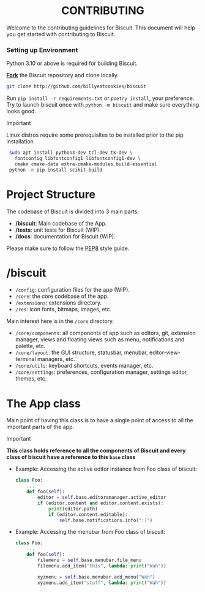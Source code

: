 <h1 align="center">CONTRIBUTING</h1>

Welcome to the contributing guidelines for Biscuit. This document will help you get started with contributing to Biscuit.

### Setting up Environment

Python 3.10 or above is required for building Biscuit.

[**Fork**](https://docs.github.com/en/get-started/quickstart/fork-a-repo) the Biscuit repository and clone locally. 
```bash
git clone http://github.com/billyeatcookies/biscuit
```
Run `pip install -r requirements.txt` or `poetry install`, your preference. Try to launch biscuit once with `python -m biscuit` and make sure everything looks good.


> [!IMPORTANT]
> Linux distros require some prerequisites to be installed prior to the pip installation
> ```bash
>  sudo apt install python3-dev tcl-dev tk-dev \
>    fontconfig libfontconfig1 libfontconfig1-dev \
>    cmake cmake-data extra-cmake-modules build-essential
>  python -m pip install scikit-build
> ```


# Project Structure
The codebase of Biscuit is divided into 3 main parts:
- **/biscuit**: Main codebase of the App.
- **/tests**: unit tests for Biscuit (WIP).
- **/docs**: documentation for Biscuit (WIP).

Please make sure to follow the [PEP8](https://www.python.org/dev/peps/pep-0008/) style guide.

# /biscuit

- `/config`: configuration files for the app (WIP).
- `/core`: the core codebase of the app.
- `/extensions`: extensions directory.
- `/res`: icon fonts, bitmaps, images, etc.

Main interest here is in the `/core` directory. 

- `/core/components`: all components of app such as editors, git, extension manager, views and floating views such as menu, notifications and palette, etc.
- `/core/layout`: the GUI structure, statusbar, menubar, editor-view-terminal managers, etc.
- `/core/utils`: keyboard shortcuts, events manager, etc.
- `/core/settings`: preferences, configuration manager, settings editor, themes, etc.


# The App class

Main point of having this class is to have a single point of access to all the important parts of the app. 

> [!IMPORTANT]  
> **This class holds reference to all the components of Biscuit and every class of biscuit have a reference to this `base` class**

- Example: Accessing the active editor instance from Foo class of biscuit: 
    ```py
    class Foo:
        ...
        def foo(self):
            editor = self.base.editorsmanager.active_editor 
            if (editor.content and editor.content.exists):
                print(editor.path)
                if (editor.content.editable):
                    self.base.notifications.info(":)")
    ```

- Example: Accessing the menubar from Foo class of biscuit:
    ```py
    class Foo:
        ...
        def foo(self):
            filemenu = self.base.menubar.file_menu
            filemenu.add_item("this", lambda: print("Wah"))

            xyzmenu = self.base.menubar.add_menu("Wah")
            xyzmenu.add_item("stuff", lambda: print("Wah"))
    ```
